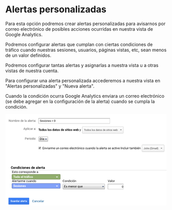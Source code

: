 # Alertas personalizadas

Para esta opción podremos crear alertas personalizadas para avisarnos por correo electrónico de posibles acciones ocurridas en nuestra vista de Google Analytics.

Podremos configurar alertas que cumplan con ciertas condiciones de tráfico cuando nuestras sesiones, usuarios, páginas vistas, etc, sean menos de un valor definidos.

Podremos configurar tantas alertas y asignarlas a nuestra vista u a otras vistas de nuestra cuenta.   

Para configurar una alerta personalizada accederemos a nuestra vista en "Alertas personalizadas" y "Nueva alerta".

Cuando la condición ocurra Google Analytics enviara un correo electrónico \(se debe agregar en la configuración de la alerta\) cuando se cumpla la condición.

![](../../.gitbook/assets/captura-de-pantalla-2019-09-30-a-la-s-02.02.58.png)


